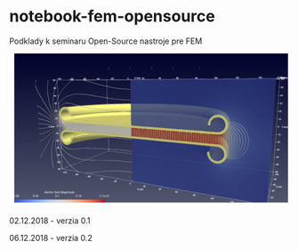 # notebook-fem-opensource

Podklady k seminaru Open-Source nastroje pre FEM

![priklad](./sim2/elektroda_03/obr_01.png)

02.12.2018 - verzia 0.1

06.12.2018 - verzia 0.2
